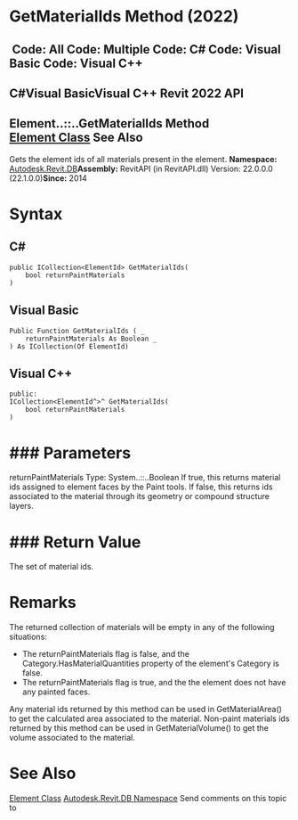 # GetMaterialIds Method (2022)

﻿
 Code: All Code: Multiple Code: C# Code: Visual Basic Code: Visual C++   
---  
C#Visual BasicVisual C++
Revit 2022 API  
---  
Element..::..GetMaterialIds Method   
[Element Class](eb16114f-69ea-f4de-0d0d-f7388b105a16.md "Element Class") See Also  
---  
Gets the element ids of all materials present in the element. 
**Namespace:** [Autodesk.Revit.DB](87546ba7-461b-c646-cbb1-2cb8f5bff8b2.md "Autodesk.Revit.DB Namespace")**Assembly:** RevitAPI (in RevitAPI.dll) Version: 22.0.0.0 (22.1.0.0)**Since:** 2014 
# Syntax
C#  
---  
```text
public ICollection<ElementId> GetMaterialIds(
	bool returnPaintMaterials
)
```
  
Visual Basic  
---  
```text
Public Function GetMaterialIds ( _
	returnPaintMaterials As Boolean _
) As ICollection(Of ElementId)
```
  
Visual C++  
---  
```text
public:
ICollection<ElementId^>^ GetMaterialIds(
	bool returnPaintMaterials
)
```
  
# ### Parameters
returnPaintMaterials
    Type: System..::..Boolean If true, this returns material ids assigned to element faces by the Paint tools. If false, this returns ids associated to the material through its geometry or compound structure layers. 
# ### Return Value
The set of material ids. 
# Remarks
The returned collection of materials will be empty in any of the following situations: 
  * The returnPaintMaterials flag is false, and the Category.HasMaterialQuantities property of the element's Category is false.
  * The returnPaintMaterials flag is true, and the the element does not have any painted faces.

Any material ids returned by this method can be used in GetMaterialArea() to get the calculated area associated to the material. Non-paint materials ids returned by this method can be used in GetMaterialVolume() to get the volume associated to the material. 
# See Also
[Element Class](eb16114f-69ea-f4de-0d0d-f7388b105a16.md "Element Class")
[Autodesk.Revit.DB Namespace](87546ba7-461b-c646-cbb1-2cb8f5bff8b2.md "Autodesk.Revit.DB Namespace")
Send comments on this topic to 